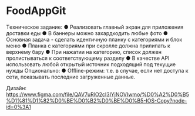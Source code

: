 # FoodAppGit
 
Tехническое задание: 
●	Реализовать главный экран для приложения доставки еды
●	В баннеры можно захардкодить любые фото
●	Основная задача - сделать идентичную планку с категориями и блок меню
●	Планка с категориями при скролле должна прилипать к верхнему бару
●	При нажатии на категорию, список должен пролистываться к соответствующему разделу
●	В качестве API использовать любой открытый источник подходящий под текущие нужды
Опционально:
●	Offline-режим: т.е. в случае, если нет доступа к сети, показывать последние загруженные данные.

Дизайн: 
https://www.figma.com/file/QAV7uRlO2cI3lYjNOVIwmo/%D0%A2%D0%B5%D1%81%D1%82%D0%BE%D0%B2%D0%BE%D0%B5-IOS-Copy?node-id=0%3A1
